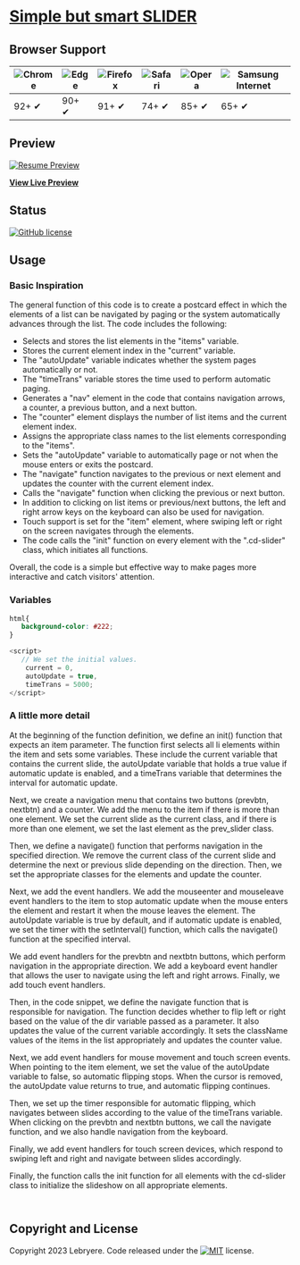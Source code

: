 # [Simple but smart SLIDER](https://lebryere.github.io/simple_but_smart_slider_2/)

## Browser Support

![Chrome](https://raw.githubusercontent.com/alrra/browser-logos/master/src/chrome/chrome_48x48.png) | ![Edge](https://raw.githubusercontent.com/alrra/browser-logos/master/src/edge/edge_48x48.png) | ![Firefox](https://raw.githubusercontent.com/alrra/browser-logos/master/src/firefox/firefox_48x48.png) | ![Safari](https://raw.githubusercontent.com/alrra/browser-logos/master/src/safari/safari_48x48.png) | ![Opera](https://raw.githubusercontent.com/alrra/browser-logos/master/src/opera/opera_48x48.png) | ![Samsung Internet](https://raw.githubusercontent.com/alrra/browser-logos/master/src/samsung-internet/samsung-internet_48x48.png)
--- | --- | --- | --- | --- | --- |
92+ ✔ | 90+ ✔ | 91+ ✔ | 74+ ✔ | 85+ ✔ | 65+ ✔ |

## Preview

[![Resume Preview](https://github.com/LeBryere/simple_but_smart_slider_2/blob/master/preview.jpg)](https://lebryere.github.io/simple_but_smart_slider_2/)

**[View Live Preview](https://lebryere.github.io/ssimple_but_smart_slider_2/)**

## Status

[![GitHub license](https://img.shields.io/badge/license-MIT-green?&style=plastic)](https://github.com/LeBryere/simple_but_smart_slider_2/blob/master/LICENSE.txt)

## Usage

### Basic Inspiration

The general function of this code is to create a postcard effect in which the elements of a list can be navigated by paging or the system automatically advances through the list. The code includes the following:

* Selects and stores the list elements in the "items" variable.
* Stores the current element index in the "current" variable.
* The "autoUpdate" variable indicates whether the system pages automatically or not.
* The "timeTrans" variable stores the time used to perform automatic paging.
* Generates a "nav" element in the code that contains navigation arrows, a counter, a previous button, and a next button.
* The "counter" element displays the number of list items and the current element index.
* Assigns the appropriate class names to the list elements corresponding to the "items".
* Sets the "autoUpdate" variable to automatically page or not when the mouse enters or exits the postcard.
* The "navigate" function navigates to the previous or next element and updates the counter with the current element index.
* Calls the "navigate" function when clicking the previous or next button.
* In addition to clicking on list items or previous/next buttons, the left and right arrow keys on the keyboard can also be used for navigation.
* Touch support is set for the "item" element, where swiping left or right on the screen navigates through the elements.
* The code calls the "init" function on every element with the ".cd-slider" class, which initiates all functions.

Overall, the code is a simple but effective way to make pages more interactive and catch visitors' attention.

### Variables
```css
html{
   background-color: #222;
}
```
```js
<script>
   // We set the initial values.
	current = 0,
	autoUpdate = true,
	timeTrans = 5000;
</script>
```
### A little more detail

At the beginning of the function definition, we define an init() function that expects an item parameter. The function first selects all li elements within the item and sets some variables. These include the current variable that contains the current slide, the autoUpdate variable that holds a true value if automatic update is enabled, and a timeTrans variable that determines the interval for automatic update.

Next, we create a navigation menu that contains two buttons (prevbtn, nextbtn) and a counter. We add the menu to the item if there is more than one element. We set the current slide as the current class, and if there is more than one element, we set the last element as the prev_slider class.

Then, we define a navigate() function that performs navigation in the specified direction. We remove the current class of the current slide and determine the next or previous slide depending on the direction. Then, we set the appropriate classes for the elements and update the counter.

Next, we add the event handlers. We add the mouseenter and mouseleave event handlers to the item to stop automatic update when the mouse enters the element and restart it when the mouse leaves the element. The autoUpdate variable is true by default, and if automatic update is enabled, we set the timer with the setInterval() function, which calls the navigate() function at the specified interval.

We add event handlers for the prevbtn and nextbtn buttons, which perform navigation in the appropriate direction. We add a keyboard event handler that allows the user to navigate using the left and right arrows. Finally, we add touch event handlers.

Then, in the code snippet, we define the navigate function that is responsible for navigation. The function decides whether to flip left or right based on the value of the dir variable passed as a parameter. It also updates the value of the current variable accordingly. It sets the className values of the items in the list appropriately and updates the counter value.

Next, we add event handlers for mouse movement and touch screen events. When pointing to the item element, we set the value of the autoUpdate variable to false, so automatic flipping stops. When the cursor is removed, the autoUpdate value returns to true, and automatic flipping continues.

Then, we set up the timer responsible for automatic flipping, which navigates between slides according to the value of the timeTrans variable. When clicking on the prevbtn and nextbtn buttons, we call the navigate function, and we also handle navigation from the keyboard.

Finally, we add event handlers for touch screen devices, which respond to swiping left and right and navigate between slides accordingly.

Finally, the function calls the init function for all elements with the cd-slider class to initialize the slideshow on all appropriate elements.
```
 
```

## Copyright and License

Copyright 2023 Lebryere. Code released under the [![MIT](https://img.shields.io/badge/license-MIT-green?&style=plastic)](https://github.com/LeBryere/simple_but_smart_slider/blob/master/LICENSE.txt) license.



